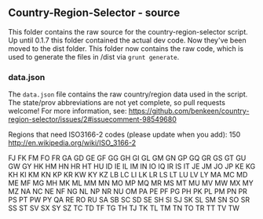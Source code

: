 ## Country-Region-Selector - source

This folder contains the raw source for the country-region-selector script. Up until 0.1.7 this folder contained
the actual dev code. Now they've been moved to the dist folder. This folder now contains the raw code, which is 
used to generate the files in /dist via `grunt generate`.


### data.json

The `data.json` file contains the raw country/region data used in the script. The state/prov abbreviations are not 
yet complete, so pull requests welcome! For more information, see:
https://github.com/benkeen/country-region-selector/issues/2#issuecomment-98549680

Regions that need ISO3166-2 codes (please update when you add): 150
http://en.wikipedia.org/wiki/ISO_3166-2

FJ FK FM FO FR GA GD GE GF GG GH GI GL GM GN GP GQ GR GS GT GU GW GY HK HM HN HR HT HU ID
IE IL IM IN IO IQ IR IS IT JE JM JO JP KE KG KH KI KM KN KP KR KW KY KZ LB LC LI LK LR LS
LT LU LV LY MA MC MD ME MF MG MH MK ML MM MN MO MP MQ MR MS MT MU MV MW MX MY MZ NA NC NE
NF NG NL NP NR NU OM PA PE PF PG PH PK PL PM PN PR PS PT PW PY QA RE RO RU SA SB SC SD SE
SH SI SJ SK SL SM SN SO SR SS ST SV SX SY SZ TC TD TF TG TH TJ TK TL TM TN TO TR TT TV TW
